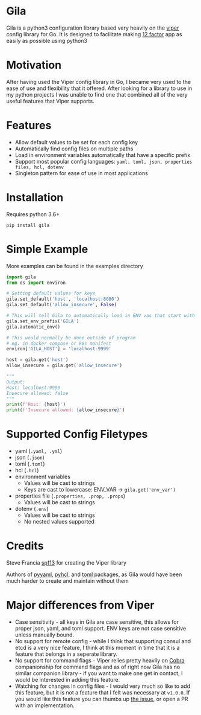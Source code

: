 # Gila

Gila is a python3 configuration library based very heavily on the [viper](https://github.com/spf13/viper) config library for Go. It is designed to facilitate making [12 factor](https://12factor.net/) app as easily as possible using python3

# Motivation
After having used the Viper config library in Go, I became very used to the ease of use and flexibility that it offered. After looking for a library to use in my python projects I was unable to find one that combined all of the very useful features that Viper supports.

# Features

* Allow default values to be set for each config key
* Automatically find config files on multiple paths
* Load in environment variables automatically that have a specific prefix
* Support most popular config languages: `yaml, toml, json, properties files, hcl, dotenv`
* Singleton pattern for ease of use in most applications

# Installation

Requires python 3.6+

`pip install gila`

# Simple Example
More examples can be found in the examples directory
```python
import gila
from os import environ

# Setting default values for keys
gila.set_default('host', 'localhost:8080')
gila.set_default('allow_insecure', False)

# This will tell Gila to automatically load in ENV vas that start with GILA
gila.set_env_prefix('GILA')
gila.automatic_env()

# This would normally be done outside of program
# eg. in docker compose or k8s manifest
environ['GILA_HOST'] = 'localhost:9999'

host = gila.get('host')
allow_insecure = gila.get('allow_insecure')

"""
Output:
Host: localhost:9999
Insecure allowed: false
"""
print(f'Host: {host}')
print(f'Insecure allowed: {allow_insecure}')
```

# Supported Config Filetypes
* yaml (`.yaml, .yml`)
* json (`.json`)
* toml (`.toml`)
* hcl (`.hcl`)
* environment variables
  * Values will be cast to strings
  * Keys are cast to lowercase: ENV_VAR -> `gila.get('env_var')`
* properties file (`.properties, .prop, .props`)
  * Values will be cast to strings
* dotenv (`.env`)
  * Values will be cast to strings
  * No nested values supported

# Credits
Steve Francia [spf13](https://github.com/spf13) for creating the Viper library

Authors of [pyyaml](https://github.com/yaml/pyyaml), [pyhcl](https://github.com/virtuald/pyhcl), and [toml](https://github.com/uiri/toml) packages, as Gila would have been much harder to create and maintain without them


# Major differences from Viper

* Case sensitivity - all keys in Gila are case sensitive, this allows for proper json, yaml, and toml support. ENV keys are not case sensitive unless manually bound.
* No support for remote config - while I think that supporting consul and etcd is a very nice feature, I think at this moment in time that it is a feature that belongs in a seperate library.
* No support for command flags - Viper relies pretty heavily on [Cobra](https://github.com/spf13/cobra) companionship for command flags and as of right now Gila has no similar companion library - if you want to make one get in contact, I would be interested in adding this feature.
* Watching for changes in config files - I would very much so like to add this feature, but it is not a feature that I felt was necessary at `v1.0.0`. If you would like this feature you can thumbs up [the issue](https://gitlab.com/dashwav/gila/issues/1), or open a PR with an implementation.
